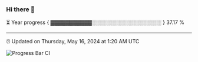 ### Hi there 👋

⏳ Year progress { ▓▓▓▓▓▓▓▓▓▓▓░░░░░░░░░░░░░░░░░░░ } 37.17 %

---

⏰ Updated on Thursday, May 16, 2024 at 1:20 AM UTC

![Progress Bar CI](https://github.com/arthurbuhl/arthurbuhl/workflows/Progress%20Bar%20CI/badge.svg)
